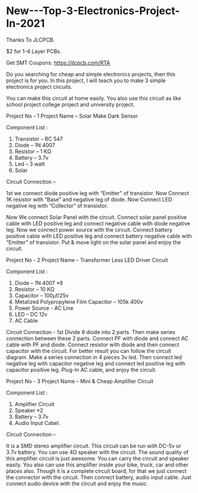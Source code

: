 # New---Top-3-Electronics-Project-In-2021


Thanks To JLCPCB.

$2 for 1-4 Layer PCBs. 

Get SMT Coupons: https://jlcpcb.com/RTA


Do you searching for cheap and simple electronics projects, then this project is for you. In this project, I will teach you to make 3 simple electronics project circuits.


You can make this circuit at home easily. You also use this circuit as like school project college project and university project.


Project No - 1
Project Name – Solar Make Dark Sensor


Component List :
1. Transistor – BC 547 
2. Diode – 1N 4007
3. Resistor – 1 KΩ
4. Battery – 3.7v
4. Led – 3 watt
5. Solar


Circuit Connection – 

1st we connect diode positive leg with “Emitter” of transistor. Now Connect 1K resistor with “Base” and negative leg of diode.
Now Connect LED negative leg with “Collector” of transistor.

Now We connect Solar Panel with the circuit. Connect solar panel positive cable with LED positive leg and connect negative cable with diode negative leg.
Now we connect power source with the circuit. Connect battery positive cable with LED positive leg and connect battery negative cable with “Emitter” of transistor.
Put & move light on the solar panel and enjoy the circuit.



Project No - 2
Project Name – Transformer Less LED Driver Circuit


Component List :
1. Diode – 1N 4007 *8
2. Resistor – 10 KΩ
3. Capacitor – 100µf/25v
4. Metalized Polypropylene Film Capacitor – 105k 400v
5. Power Source - AC Line
6. LED – DC 12v
7. AC Cable



Circuit Connection - 
1st Divide 8 diode into 2 parts. Then make series connection between these 2 parts. Connect PF with diode and connect AC cable with PF and diode.
Connect resistor with diode and then connect capacitor with the circuit. For better result you can follow the circuit diagram.
Make a series connection in 4 pieces 3v led. Then connect led negative leg with capacitor negative leg and connect led positive leg with capacitor positive leg.
Plug-In AC cable, and enjoy the circuit.



Project No - 3
Project Name – Mini & Cheap Amplifier Circuit



Component List :
1. Amplifier Circuit
2. Speaker *2
3. Battery – 3.7v
4. Audio Input Cabel.



Circuit Connection – 

It is a SMD stereo amplifier circuit. This circuit can be run with DC-5v or 3.7v battery. You can use 4Ω speaker with the circuit.
The sound quality of this amplifier circuit is just awesome. You can carry the circuit and speaker easily. 
You also can use this amplifier inside your bike, truck, car and other places also.
Though it is a complete circuit board, for that we just connect the connector with the circuit. Then connect battery, audio input cable.
Just connect audio device with the circuit and enjoy the music.
